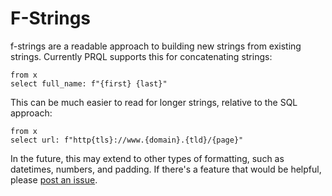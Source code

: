 # F-Strings

f-strings are a readable approach to building new strings from existing strings.
Currently PRQL supports this for concatenating strings:

```prql
from x
select full_name: f"{first} {last}"
```

This can be much easier to read for longer strings, relative to the SQL approach:

```prql
from x
select url: f"http{tls}://www.{domain}.{tld}/{page}"
```

In the future, this may extend to other types of formatting, such as datetimes,
numbers, and padding. If there's a feature that would be helpful, please [post
an issue](https://github.com/prql/prql/issues/new/choose).
